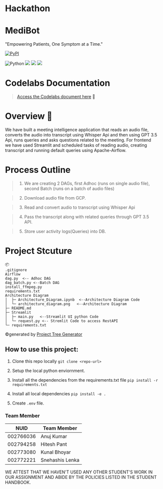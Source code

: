 # Hackathon

# MediBot
"Empowering Patients, One Symptom at a Time."

[![PyPI](https://img.shields.io/pypi/pyversions/locust.svg)](https://pypi.org/project/locust/)



![Python](https://img.shields.io/badge/python-3670A0?style=for-the-badge&logo=python&logoColor=ffdd54)
![](https://img.shields.io/badge/Google_Cloud-4285F4?style=for-the-badge&logo=google-cloud&logoColor=white)
![](https://img.shields.io/badge/GitHub_Actions-2088FF?style=for-the-badge&logo=github-actions&logoColor=white)
![](https://img.shields.io/badge/Streamlit-FF4B4B?style=for-the-badge&logo=Streamlit&logoColor=white)


# Codelabs Documentation

>[Access the Codelabs document here](https://codelabs-preview.appspot.com/?file_id=1OMODb5qxvAS9P0_J97sy1icvkCxuiHOrHvm_0oLl6yI#2) 🚀 <br>






# Overview 📝

We have built a meeting intelligence application that reads an audio file, converts the audio into transcript using Whisper Api and then using GPT 3.5 Api, runs queries and asks questions related to the meeting. For frontend we have used Streamlit and scheduled tasks of reading audio, creating transcript and running default queries using Apache-Airflow.


# Process Outline

>1. We are creating 2 DAGs, first Adhoc (runs on single audio file), second Batch (runs on a batch of audio files)

>2. Download audio file from GCP.

>3. Read and convert audio to transcript using Whisper Api

>4. Pass the transcript along with related queries through GPT 3.5 API.

>5. Store user activity logs(Queries) into DB.





# Project Stcuture 




```
📦 
.gitignore
Airflow
dag.py  <-- Adhoc DAG 
dag_batch.py <--Batch DAG
install_ffmpeg.py
requirements.txt
Architecture Diagram
│  ├─ Architecture_Diagram.ipynb  <--Architecture Diagram Code
│  └─ architecture_diagram.png   <--Architecture Diagram 
├─ README.md
├─ Streamlit
│  ├─ main.py   <--Streamlit UI python Code
│  └─ request.py <-- Stremlit Code to access RestAPI
└─ requirements.txt
```
©generated by [Project Tree Generator](https://woochanleee.github.io/project-tree-generator)







## How to use  this project:


1. Clone this repo locally `git clone <repo-url>`

2. Setup the local python enviornment.

3. Install all the dependencies from the requirements.txt file
`pip install -r requirements.txt`

4. Install all local dependencies 
`pip install -e .`

5. Create `.env` file.













### Team Member

| NUID | Team Member       |
|:-----:|---------------|
| 002766036       | Anuj Kumar |
| 002794258      |  Hitesh  Pant            |
| 002773080      |  Kunal Bhoyar              |
| 002772221      |  Snehashis Lenka              |


WE ATTEST THAT WE HAVEN'T USED ANY OTHER STUDENT'S WORK IN OUR ASSIGNMENT AND ABIDE BY THE POLICIES LISTED IN THE STUDENT HANDBOOK.







